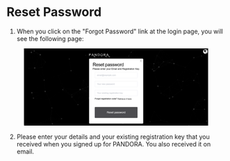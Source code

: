 # Reset Password

1. When you click on the "Forgot Password" link at the login page, you will see the following page:&#x20;

<figure><img src="../../.gitbook/assets/PANDORA reset password.png" alt=""><figcaption></figcaption></figure>

2. Please enter your details and your existing registration key that you received when you signed up for PANDORA. You also received it on email.
